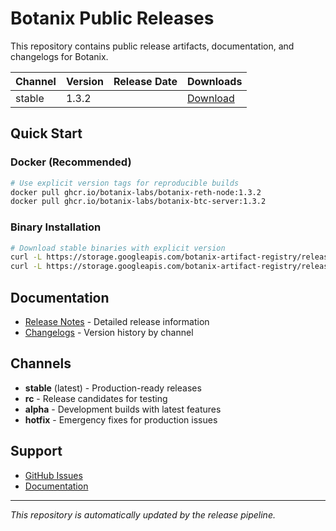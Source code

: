# Botanix Public Releases

This repository contains public release artifacts, documentation, and changelogs for Botanix.

| Channel | Version | Release Date | Downloads |
|---------|---------|--------------|-----------|
| stable | 1.3.2 | | [Download](releases/1.3.2) |

## Quick Start

### Docker (Recommended)
```bash
# Use explicit version tags for reproducible builds
docker pull ghcr.io/botanix-labs/botanix-reth-node:1.3.2
docker pull ghcr.io/botanix-labs/botanix-btc-server:1.3.2
```

### Binary Installation
```bash
# Download stable binaries with explicit version
curl -L https://storage.googleapis.com/botanix-artifact-registry/releases/reth/stable/1.3.2/reth-x86_64-unknown-linux-gnu.tar.gz | tar -xz
curl -L https://storage.googleapis.com/botanix-artifact-registry/releases/btc-server/stable/1.3.2/btc-server-x86_64-unknown-linux-gnu.tar.gz | tar -xz
```

## Documentation

- [Release Notes](releases/) - Detailed release information
- [Changelogs](changelog/) - Version history by channel

## Channels

- **stable** (latest) - Production-ready releases
- **rc** - Release candidates for testing
- **alpha** - Development builds with latest features
- **hotfix** - Emergency fixes for production issues

## Support

- [GitHub Issues](https://github.com/botanix-labs/botanix-releases/issues)
- [Documentation](https://github.com/botanix-labs/documentation)

---

*This repository is automatically updated by the release pipeline.*
